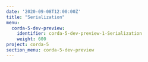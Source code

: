 ```yaml
---
date: '2020-09-08T12:00:00Z'
title: "Serialization"
menu:
  corda-5-dev-preview:
    identifier: corda-5-dev-preview-1-Serialization
    weight: 600
project: corda-5
section_menu: corda-5-dev-preview
---
```

